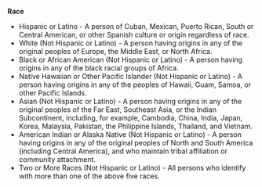 **Race**

- Hispanic or Latino - A person of Cuban, Mexican, Puerto Rican, South or Central American, or other Spanish culture or origin regardless of race.
- White (Not Hispanic or Latino) - A person having origins in any of the original peoples of Europe, the Middle East, or North Africa.
- Black or African American (Not Hispanic or Latino) - A person having origins in any of the black racial groups of Africa.
- Native Hawaiian or Other Pacific Islander (Not Hispanic or Latino) - A person having origins in any of the peoples of Hawaii, Guam, Samoa, or other Pacific Islands.
- Asian (Not Hispanic or Latino) - A person having origins in any of the original peoples of the Far East, Southeast Asia, or the Indian Subcontinent, including, for example, Cambodia, China, India, Japan, Korea, Malaysia, Pakistan, the Philippine Islands, Thailand, and Vietnam.
- American Indian or Alaska Native (Not Hispanic or Latino) - A person having origins in any of the original peoples of North and South America (including Central America), and who maintain tribal affiliation or community attachment.
- Two or More Races (Not Hispanic or Latino) - All persons who identify with more than one of the above five races.
